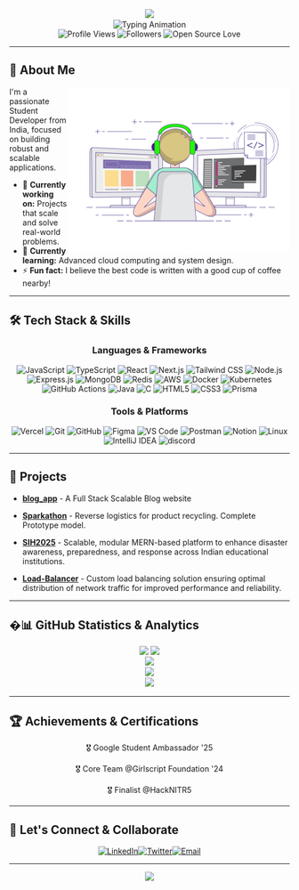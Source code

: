 <div align="center">
  <img src="https://capsule-render.vercel.app/api?type=waving&color=gradient&customColorList=6,11,20&height=300&section=header&text=Mohammad%20Sahil&fontSize=80&fontAlign=50&fontAlignY=35&fontColor=fff&desc=18%20%7C%20University%20Student%20%7C%20Developer&descSize=20&descAlign=50&descAlignY=55&animation=fadeIn" />
</div>

<div align="center">
  <img src="https://readme-typing-svg.herokuapp.com?font=Fira+Code&size=28&duration=3000&pause=1000&color=0077be&center=true&vCenter=true&width=800&lines=%F0%9F%91%8B%20Hi%2C%20I'm%20Mohammad%20Sahil!%3B18%20%7C%20University%20Student%20%7C%20Developer%3BScalable%20projects%3BCloud%3BWelcome%20to%20my%20GitHub%20Profile!%20%F0%9F%9A%80" alt="Typing Animation" />
</div>

<div align="center">
  <img src="https://komarev.com/ghpvc/?username=mdsahilnoob&style=for-the-badge&color=0077be&labelColor=001f3f" alt="Profile Views" />
  <img src="https://img.shields.io/github/followers/mdsahilnoob?style=for-the-badge&color=0077be&labelColor=001f3f" alt="Followers" />
  <img src="https://img.shields.io/badge/Open%20Source-❤️-39cccc?style=for-the-badge" alt="Open Source Love" />
</div>

---

## 🚀 About Me

<img align="right" alt="Coding" width="400" src="https://raw.githubusercontent.com/devSouvik/devSouvik/master/gif3.gif">

I'm a passionate Student Developer from India, focused on building robust and scalable applications.

- 🔭 **Currently working on:** Projects that scale and solve real-world problems.
- 🌱 **Currently learning:** Advanced cloud computing and system design.
- ⚡ **Fun fact:** I believe the best code is written with a good cup of coffee nearby!

---

## 🛠️ Tech Stack & Skills

<div align="center">

<h3 align="center">Languages & Frameworks</h3>
<p align="center">
  <img src="https://skillicons.dev/icons?i=javascript" alt="JavaScript" width="50" height="50"/>
  <img src="https://skillicons.dev/icons?i=typescript" alt="TypeScript" width="50" height="50"/>
  <img src="https://skillicons.dev/icons?i=react" alt="React" width="50" height="50"/>
  <img src="https://skillicons.dev/icons?i=nextjs" alt="Next.js" width="50" height="50"/>
  <img src="https://skillicons.dev/icons?i=tailwindcss" alt="Tailwind CSS" width="50" height="50"/>
  <img src="https://skillicons.dev/icons?i=nodejs" alt="Node.js" width="50" height="50"/>
  <img src="https://skillicons.dev/icons?i=expressjs" alt="Express.js" width="50" height="50"/>
  <img src="https://skillicons.dev/icons?i=mongodb" alt="MongoDB" width="50" height="50"/>
  <img src="https://skillicons.dev/icons?i=redis" alt="Redis" width="50" height="50"/>
  <img src="https://skillicons.dev/icons?i=aws" alt="AWS" width="50" height="50"/>
  <img src="https://skillicons.dev/icons?i=docker" alt="Docker" width="50" height="50"/>
  <img src="https://skillicons.dev/icons?i=kubernetes" alt="Kubernetes" width="50" height="50"/>
  <img src="https://skillicons.dev/icons?i=githubactions" alt="GitHub Actions" width="50" height="50"/>
  <img src="https://skillicons.dev/icons?i=java" alt="Java" width="50" height="50"/>
  <img src="https://skillicons.dev/icons?i=c" alt="C" width="50" height="50"/>
  <img src="https://skillicons.dev/icons?i=html" alt="HTML5" width="50" height="50"/>
  <img src="https://skillicons.dev/icons?i=css" alt="CSS3" width="50" height="50"/>
  <img src="https://cdn.worldvectorlogo.com/logos/prisma-4.svg" 
       alt="Prisma" width="50" height="50"/>
</p>
</p>

<h3 align="center">Tools & Platforms</h3>
<p align="center">
  <img src="https://skillicons.dev/icons?i=vercel" alt="Vercel" width="50" height="50"/>
  <img src="https://skillicons.dev/icons?i=git" alt="Git" width="50" height="50"/>
  <img src="https://skillicons.dev/icons?i=github" alt="GitHub" width="50" height="50"/>
  <img src="https://skillicons.dev/icons?i=figma" alt="Figma" width="50" height="50"/>
  <img src="https://skillicons.dev/icons?i=vscode" alt="VS Code" width="50" height="50"/>
  <img src="https://skillicons.dev/icons?i=postman" alt="Postman" width="50" height="50"/>
  <img src="https://skillicons.dev/icons?i=notion" alt="Notion" width="50" height="50"/>
  <img src="https://skillicons.dev/icons?i=linux" alt="Linux" width="50" height="50"/>
  <img src="https://resources.jetbrains.com/storage/products/company/brand/logos/IntelliJ_IDEA_icon.png" 
       alt="IntelliJ IDEA" width="50" height="50"/>
       <img src="https://skillicons.dev/icons?i=discord" alt="discord" width="50" height="50"/>
</p>

</div>

---

## 🍔 Projects

- **[blog_app](https://github.com/kingCoders60/blog_app)** - A Full Stack Scalable Blog website

- **[Sparkathon](https://github.com/kingCoders60/Sparkathon)** - Reverse logistics for product recycling. Complete Prototype model.

- **[SIH2025](https://github.com/shivampatra2027/SIH2025)** - Scalable, modular MERN-based platform to enhance disaster awareness, preparedness, and response across Indian educational institutions.

- **[Load-Balancer](https://github.com/kingCoders60/Load-Balancer)** - Custom load balancing solution ensuring optimal distribution of network traffic for improved performance and reliability.

---

## �📊 GitHub Statistics & Analytics

<div align="center">
  <img src="https://github-readme-stats.vercel.app/api?username=mdsahilnoob&show_icons=true&theme=tokyonight&hide_border=true&count_private=true&include_all_commits=true&bg_color=0d1117&title_color=0077be&icon_color=0077be&text_color=ffffff" height="180"/>
  <img src="https://github-readme-stats.vercel.app/api/top-langs/?username=mdsahilnoob&theme=tokyonight&hide_border=true&layout=compact&langs_count=8&bg_color=0d1117&title_color=0077be&text_color=ffffff" height="180"/>
  <br>
  <img src="https://github-readme-streak-stats.herokuapp.com/?user=mdsahilnoob&theme=tokyonight&hide_border=true&background=0d1117&stroke=0077be&ring=0077be&fire=39cccc&currStreakLabel=0077be" />
  <br>
  <img src="https://github-readme-activity-graph.vercel.app/graph?username=mdsahilnoob&theme=tokyo-night&hide_border=true&bg_color=0d1117&color=0077be&line=0077be&point=ffffff" />
  <br>
  <img src="https://github-profile-trophy.vercel.app/?username=mdsahilnoob&theme=discord&no-frame=true&no-bg=true&margin-w=4&row=1&column=7" />
</div>

---

## 🏆 Achievements & Certifications

<div align="center">

🎖️ Google Student Ambassador '25

🎖️ Core Team @Girlscript Foundation '24

🎖️ Finalist @HackNITR5

</div>

---

## 🤝 Let's Connect & Collaborate

<div align="center">

[![LinkedIn](https://img.shields.io/badge/LinkedIn-0077B5?style=for-the-badge&logo=linkedin&logoColor=white)](https://www.linkedin.com/in/mdsahilnoob/)[![Twitter](https://img.shields.io/badge/Twitter-1DA1F2?style=for-the-badge&logo=twitter&logoColor=white)](https://x.com/mdsahil_noob)[![Email](https://img.shields.io/badge/Email-D14836?style=for-the-badge&logo=gmail&logoColor=white)](mailto:mds603052@gmail.com)

</div>

---

<div align="center">
  <img src="https://capsule-render.vercel.app/api?type=waving&color=gradient&customColorList=6,11,20&height=120&section=footer" />
</div>

